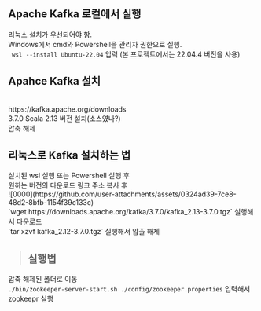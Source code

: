 Apache Kafka 로컬에서 실행
---------------------------------------------------
 리눅스 설치가 우선되어야 함.</br>
 Windows에서 cmd와 Powershell을 관리자 권한으로 실행.</br>
` wsl --install Ubuntu-22.04` 입력 (본 프로젝트에서는 22.04.4 버전을 사용)</br>


<h2>Apahce Kafka 설치</h2></br>
https://kafka.apache.org/downloads</br>
3.7.0 Scala 2.13 버전 설치(소스였나?)</br>
압축 해제</br>

<h2>리눅스로 Kafka 설치하는 법</h2>
설치된 wsl 실행 또는 Powershell 실행 후</br>
원하는 버전의 다운로드 링크 주소 복사 후</br>
![0000](https://github.com/user-attachments/assets/0324ad39-7ce8-48d2-8bfb-1154f39c133c)</br>
 `wget https://downloads.apache.org/kafka/3.7.0/kafka_2.13-3.7.0.tgz` 실행해서 다운로드</br>
 `tar xzvf kafka_2.12-3.7.0.tgz` 실행해서 압출 해제</br> 

><h2>실행법</h2>
압축 해제된 폴더로 이동</br>
`./bin/zookeeper-server-start.sh ./config/zookeeper.properties` 입력해서 zookeepr 실행
